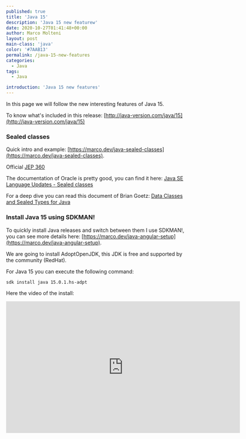 ```yaml
---
published: true
title: 'Java 15'
description: 'Java 15 new featurew'
date: 2020-10-27T01:41:48+00:00
author: Marco Molteni
layout: post
main-class: 'java'
color: '#7AAB13'
permalink: /java-15-new-features
categories:
  - Java
tags:
  - Java

introduction: 'Java 15 new features'
---
```


In this page we will follow the new interesting features of Java 15.

To know what's included in this release: [http://java-version.com/java/15](http://java-version.com/java/15)

### Sealed classes

Quick intro and example: 
[https://marco.dev/java-sealed-classes](https://marco.dev/java-sealed-classes).

Official [JEP 360](https://openjdk.java.net/jeps/360)

The documentation of Oracle is pretty good, you can find it here:
[Java SE Language Updates - Sealed classes](https://docs.oracle.com/en/java/javase/15/language/sealed-classes-and-interfaces.html)

For a deep dive you can read this document of Brian Goetz:
[Data Classes and Sealed Types for Java](https://cr.openjdk.java.net/~briangoetz/amber/datum.html)


### Install Java 15 using SDKMAN!

To quickly install Java releases and switch between them I use SDKMAN!, you can see more details here: [https://marco.dev/java-angular-setup](https://marco.dev/java-angular-setup).

We are going to install AdoptOpenJDK, this JDK is free and supported by the community (RedHat).

For Java 15 you can execute the following command:

```bash
sdk install java 15.0.1.hs-adpt
```

Here the video of the install:
<iframe src="https://player.vimeo.com/video/473455079" width="640" height="360" frameborder="0" allow="autoplay; fullscreen" allowfullscreen></iframe>
